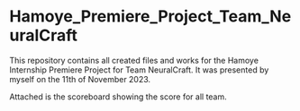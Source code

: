 # Hamoye_Premiere_Project_Team_NeuralCraft
This repository contains all created files and works for the Hamoye Internship Premiere Project for Team NeuralCraft.
It was presented by myself on the 11th of November 2023.

Attached is the scoreboard showing the score for all team. 
